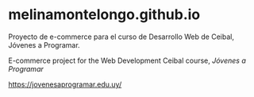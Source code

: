 # melinamontelongo.github.io

Proyecto de e-commerce para el curso de Desarrollo Web de Ceibal, Jóvenes a Programar.

E-commerce project for the Web Development Ceibal course, <i>Jóvenes a Programar</i>

https://jovenesaprogramar.edu.uy/
